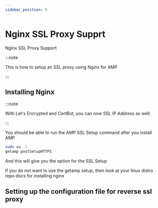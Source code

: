```yaml
---
sidebar_position: 9
---
```


# Nginx SSL Proxy Supprt

Nginx SSL Proxy Support

:::note

This is how to setup an SSL proxy using Nginx for AMP

:::

## Installing Nginx

:::note

With Let's Encrypted and CertBot, you can now SSL IP Address as well.

:::

You should be able to run the AMP SSL Setup command after you install AMP
```bash
sudo su -l
getamp postSetupHTTPS
```
And this will give you the option for the SSL Setup

If you do not want to use the getamp setup, then look at your linux distro repo docs for installing nginx

## Setting up the configuration file for reverse ssl proxy

